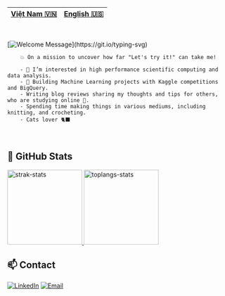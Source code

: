 |[Việt Nam 🇻🇳](https://github.com/NguyenDangXuanLinh/NguyenDangXuanLinh/blob/main/README.md)|[English 🇺🇸](https://github.com/NguyenDangXuanLinh/NguyenDangXuanLinh/blob/main/README.md)|
|---|---| 

<br>

[![Welcome Message](https://readme-typing-svg.demolab.com?font=Silkscreen&duration=3100&pause=400&color=F2BD39&random=false&width=440&height=60&lines=Hi%2C+I'm+Xu%C3%A2n+Linh;Welcome+to+my+GitHub+~(%5E-%5E)~)](https://git.io/typing-svg)

        ‎💥 On a mission to uncover how far "Let's try it!" can take me!
        
        - 👀 I’m interested in high performance scientific computing and data analysis.
        - 💃 Building Machine Learning projects with Kaggle competitions and BigQuery.
        - Writing blog reviews sharing my thoughts and tips for others, who are studying online 🫵.
        - Spending time making things in various mediums, including knitting, and crocheting.
        - Cats lover 🐈‍⬛

<br>

## 🌟 GitHub Stats

<a href="#">
    <img alt="strak-stats" height="170em" src="https://github-readme-streak-stats.herokuapp.com/?user=NguyenDangXuanLinh&layout=compact&hide_border=true&theme=jolly&show_owner=true" /> 
     <img alt="toplangs-stats" height="170em" src="https://github-readme-stats.vercel.app/api/top-langs/?username=NguyenDangXuanLinh&layout=compact&hide_border=true&theme=rose&hide_progress=true&langs_count=8" />    
</a>


<br>

## 📫 Contact
[![LinkedIn](https://img.shields.io/badge/LinkedIn-0077B5?style=for-the-badge&logo=linkedin&logoColor=white "LinkedIn")](https://www.linkedin.com/in/linhlyle/)
[![Email](https://img.shields.io/badge/Gmail-D14836?style=for-the-badge&logo=gmail&logoColor=white "Email")](mailto:nguyendg.xuanlinh@gmail.com)
